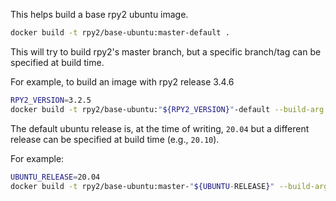This helps build a base rpy2 ubuntu image.


```bash
docker build -t rpy2/base-ubuntu:master-default .
```

This will try to build rpy2's master branch, but a specific
branch/tag can be specified at build time.

For example, to build an image with rpy2 release 3.4.6

```bash
RPY2_VERSION=3.2.5
docker build -t rpy2/base-ubuntu:"${RPY2_VERSION}"-default --build-arg RPY2_VERSION="${RPY2_VERSION}" .
```

The default ubuntu release is, at the time of writing, `20.04`
but a different release can be specified at build time (e.g., `20.10`).

For example:

```bash
UBUNTU_RELEASE=20.04
docker build -t rpy2/base-ubuntu:master-"${UBUNTU-RELEASE}" --build-arg UBUNTU_RELEASE=$UBUNTU_RELEASE .
```

